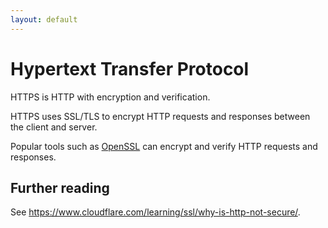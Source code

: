 ```yaml
---
layout: default
---
```


# Hypertext Transfer Protocol

HTTPS is HTTP with encryption and verification.

HTTPS uses SSL/TLS to encrypt HTTP requests and responses between the client and server.

Popular tools such as [OpenSSL](https://www.openssl.org) can encrypt and verify HTTP requests and responses.

## Further reading

See <https://www.cloudflare.com/learning/ssl/why-is-http-not-secure/>.
